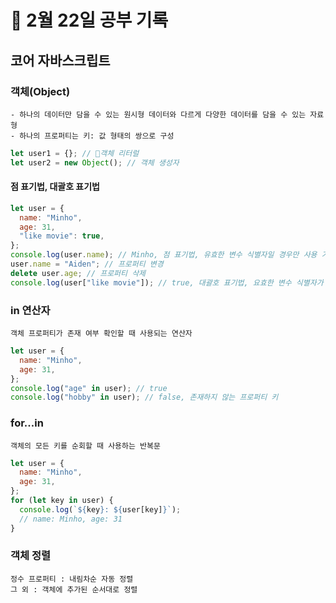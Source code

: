 # 📆 2월 22일 공부 기록

## 코어 자바스크립트

### 객체(Object)

    - 하나의 데이터만 담을 수 있는 원시형 데이터와 다르게 다양한 데이터를 담을 수 있는 자료형
    - 하나의 프로퍼티는 키: 값 형태의 쌍으로 구성

```js
let user1 = {}; // 📌객체 리터럴
let user2 = new Object(); // 객체 생성자
```

#### 점 표기법, 대괄호 표기법

```js
let user = {
  name: "Minho",
  age: 31,
  "like movie": true,
};
console.log(user.name); // Minho, 점 표기법, 유효한 변수 식별자일 경우만 사용 가능
user.name = "Aiden"; // 프로퍼티 변경
delete user.age; // 프로퍼티 삭제
console.log(user["like movie"]); // true, 대괄호 표기법, 요효한 변수 식별자가 아닐 경우 프로퍼티 값 접근 방법
```

### in 연산자

    객체 프로퍼티가 존재 여부 확인할 때 사용되는 연산자

```js
let user = {
  name: "Minho",
  age: 31,
};
console.log("age" in user); // true
console.log("hobby" in user); // false, 존재하지 않는 프로퍼티 키
```

### for...in

    객체의 모든 키를 순회할 때 사용하는 반복문

```js
let user = {
  name: "Minho",
  age: 31,
};
for (let key in user) {
  console.log(`${key}: ${user[key]}`);
  // name: Minho, age: 31
}
```

### 객체 정렬

    정수 프로퍼티 : 내림차순 자동 정렬
    그 외 : 객체에 추가된 순서대로 정렬

